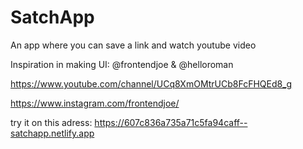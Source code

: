 # SatchApp
An app where you can save a link and watch youtube video

Inspiration in making UI: @frontendjoe & @helloroman


https://www.youtube.com/channel/UCq8XmOMtrUCb8FcFHQEd8_g

https://www.instagram.com/frontendjoe/

try it on this adress: https://607c836a735a71c5fa94caff--satchapp.netlify.app

